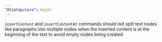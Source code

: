 ```yaml
---
"@tiptap/core": major
---
```


`insertContent` and `insertContentAt` commands should not split text nodes like paragraphs into multiple nodes when the inserted content is at the beginning of the text to avoid empty nodes being created
